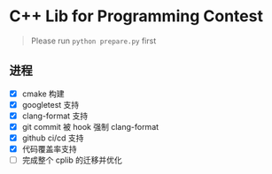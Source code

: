 # C++ Lib for Programming Contest

> Please run `python prepare.py` first

## 进程

- [x] cmake 构建
- [x] googletest 支持
- [x] clang-format 支持
- [x] git commit 被 hook 强制 clang-format
- [x] github ci/cd 支持
- [x] 代码覆盖率支持
- [ ] 完成整个 cplib 的迁移并优化
